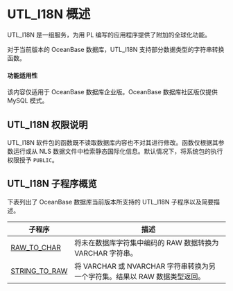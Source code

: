 UTL_I18N 概述 
================================

UTL_I18N 是一组服务，为用 PL 编写的应用程序提供了附加的全球化功能。

对于当前版本的 OceanBase 数据库，UTL_I18N 支持部分数据类型的字符串转换函数。

  <main id="notice" >
    <h4>功能适用性</h4>
    <p>该内容仅适用于 OceanBase 数据库企业版。OceanBase 数据库社区版仅提供 MySQL 模式。</p>
  </main>

UTL_I18N 权限说明 
----------------------

UTL_I18N 软件包的函数既不读取数据库内容也不对其进行修改。函数仅根据其参数运行或从 NLS 数据文件中检索静态国际化信息。默认情况下，将系统包的执行权限授予 `PUBLIC`。

UTL_I18N 子程序概览 
-----------------------

下表列出了 OceanBase 数据库当前版本所支持的 UTL_I18N 子程序以及简要描述。


|                           **子程序**                            |                      **描述**                       |
|--------------------------------------------------------------|---------------------------------------------------|
| [RAW_TO_CHAR](2.raw-to-char-oracle.md)   | 将未在数据库字符集中编码的 RAW 数据转换为VARCHAR 字符串。               |
| [STRING_TO_RAW](3.string-to-raw-oracle.md) | 将 VARCHAR 或 NVARCHAR 字符串转换为另一个字符集。结果以 RAW 数据类型返回。 |



